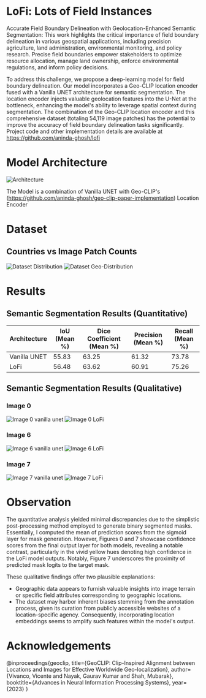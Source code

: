 # LoFi: Lots of Field Instances

Accurate Field Boundary Delineation with Geolocation-Enhanced Semantic Segmentation: This work highlights the critical importance of field boundary delineation in various geospatial applications, including precision agriculture, land administration, environmental monitoring, and policy research. Precise field boundaries empower stakeholders to optimize resource allocation, manage land ownership, enforce environmental regulations, and inform policy decisions.

To address this challenge, we propose a deep-learning model for field boundary delineation. Our model incorporates a Geo-CLIP location encoder fused with a Vanilla UNET architecture for semantic segmentation. The location encoder injects valuable geolocation features into the U-Net at the bottleneck, enhancing the model's ability to leverage spatial context during segmentation.
The combination of the Geo-CLIP location encoder and this comprehensive dataset (totaling 54,119 image patches) has the potential to improve the accuracy of field boundary delineation tasks significantly. Project code and other implementation details are available at https://github.com/aninda-ghosh/lofi

# Model Architecture

![Architecture](./assets/LoFi_WhiteBG.png)

The Model is a combination of Vanilla UNET with Geo-CLIP's (https://github.com/aninda-ghosh/geo-clip-paper-implementation) Location Encoder

# Dataset

## Countries vs Image Patch Counts

![Dataset Distribution](./assets/Image%20Patch%20Counts%20vs.%20Country.png)
![Dataset Geo-Distribution](./assets/geodistribution_dataset.png)


# Results

## Semantic Segmentation Results (Quantitative)

|  Architecture  |  IoU (Mean %)  |  Dice Coefficient (Mean %)  |  Precision (Mean %)  |  Recall (Mean %)  |   
|  ------------  |  ------------  |  -------------------------  |  ------------------  |  ---------------  |
|  Vanilla UNET  |  55.83         |  63.25                      |  61.32               |  73.78            |
|  LoFi          |  56.48         |  63.62                      |  60.91               |  75.26            |

## Semantic Segmentation Results (Qualitative)

### Image 0
![Image 0 vanilla unet](./assets/unet3.png)
![Image 0 LoFi](./assets/unet_loc3.png)

### Image 6
![Image 6 vanilla unet](./assets/unet2.png)
![Image 6 LoFi](./assets/unet_loc2.png)

### Image 7
![Image 7 vanilla unet](./assets/unet1.png)
![Image 7 LoFi](./assets/unet_loc1.png)


# Observation

The quantitative analysis yielded minimal discrepancies due to the simplistic post-processing method employed to generate binary segmented masks. Essentially, I computed the mean of prediction scores from the sigmoid layer for mask generation. However, Figures 0 and 7 showcase confidence scores from the final output layer for both models, revealing a notable contrast, particularly in the vivid yellow hues denoting high confidence in the LoFi model outputs. Notably, Figure 7 underscores the proximity of predicted mask logits to the target mask.

These qualitative findings offer two plausible explanations:

- Geographic data appears to furnish valuable insights into image terrain or specific field attributes corresponding to geographic locations.
- The dataset may harbor inherent biases stemming from the annotation process, given its curation from publicly accessible websites of a location-specific agency. Consequently, incorporating location embeddings seems to amplify such features within the model's output.


# Acknowledgements

@inproceedings{geoclip,
  title={GeoCLIP: Clip-Inspired Alignment between Locations and Images for Effective Worldwide Geo-localization},
  author={Vivanco, Vicente and Nayak, Gaurav Kumar and Shah, Mubarak},
  booktitle={Advances in Neural Information Processing Systems},
  year={2023}
}